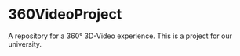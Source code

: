 # 360VideoProject
A repository for a 360° 3D-Video experience. This is a project for our university.
